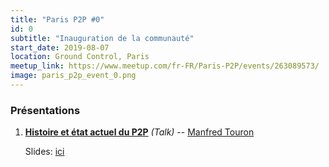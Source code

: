 ```yaml
---
title: "Paris P2P #0"
id: 0
subtitle: "Inauguration de la communauté"
start_date: 2019-08-07
location: Ground Control, Paris
meetup_link: https://www.meetup.com/fr-FR/Paris-P2P/events/263089573/
image: paris_p2p_event_0.png
---
```


### <i class="far fa-presentation"></i>Présentations

1. **[Histoire et état actuel du P2P](https://github.com/francep2p/community/issues/16)** _(Talk)_ -- [Manfred Touron](https://manfred.life)

    Slides: [ici](https://manfred.life/history-p2p-presentation)
